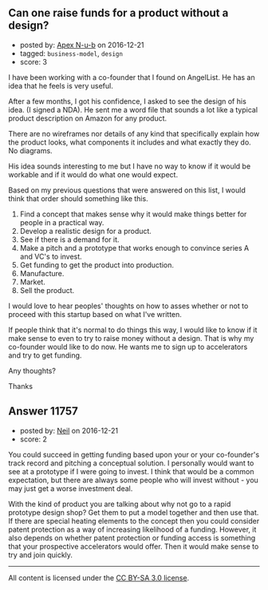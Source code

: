 ## Can one raise funds for a product without a design?

- posted by: [Apex N-u-b](https://stackexchange.com/users/7796589/apex-n-u-b) on 2016-12-21
- tagged: `business-model`, `design`
- score: 3

I have been working with a co-founder that I found on AngelList. He has an idea that he feels is very useful.

After a few months, I got his confidence, I asked to see the design of his idea. (I signed a NDA). He sent me a word file that sounds a lot like a typical product description on Amazon for any product. 

There are no wireframes nor details of any kind that specifically explain how the product looks, what components it includes and what exactly they do. No diagrams.

His idea sounds interesting to me but I have no way to know if it would be workable and if it would do what one would expect.

Based on my previous questions that were answered on this list, I would think that order should something like this. 

 1. Find a concept that makes sense why it would make things better for people in a practical way.
 2. Develop a realistic design for a product.
 3. See if there is a demand for it.
 4. Make a pitch and a prototype that works enough to convince series A and VC's to invest.
 5. Get funding to get the product into production.
 6. Manufacture.
 7. Market.
 8. Sell the product.

I would love to hear peoples' thoughts on how to asses whether or not to proceed with this startup based on what I've written.

If people think that it's normal to do things this way, I would like to know if it make sense to even to try to raise money without a design. That is why my co-founder would like to do now. He wants me to sign up to accelerators and try to get funding.

Any thoughts?

Thanks


## Answer 11757

- posted by: [Neil](https://stackexchange.com/users/2711480/neil) on 2016-12-21
- score: 2

You could succeed in getting funding based upon your or your co-founder's track record and pitching a conceptual solution. I personally would want to see at a prototype if I were going to invest. I think that would be a common expectation, but there are always some people who will invest without - you may just get a worse investment deal.

With the kind of product you are talking about why not go to a rapid prototype design shop? Get them to put a model together and then use that. If there are special heating elements to the concept then you could consider patent protection as a way of increasing likelihood of a funding. However, it also depends on whether patent protection or funding access is something that your prospective accelerators would offer. Then it would make sense to try and join quickly.



---

All content is licensed under the [CC BY-SA 3.0 license](https://creativecommons.org/licenses/by-sa/3.0/).

